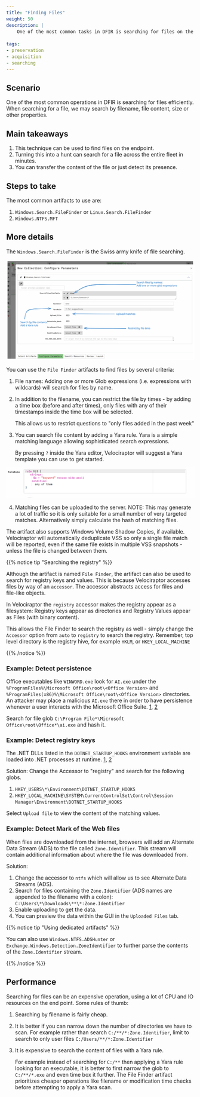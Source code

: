 ```yaml
---
title: "Finding Files"
weight: 50
description: |
    One of the most common tasks in DFIR is searching for files on the endpoint.

tags:
- preservation
- acquisition
- searching
---
```


## Scenario

One of the most common operations in DFIR is searching for files
efficiently. When searching for a file, we may search by filename,
file content, size or other properties.

## Main takeaways

1. This technique can be used to find files on the endpoint.
2. Turning this into a hunt can search for a file across the entire fleet in minutes.
3. You can transfer the content of the file or just detect its presence.


## Steps to take

The most common artifacts to use are:

1. `Windows.Search.FileFinder` or `Linux.Search.FileFinder`
2. `Windows.NTFS.MFT`

## More details

The `Windows.Search.FileFinder` is the Swiss army knife of file
searching.

![The File Finder artifact](file_finder.svg)

You can use the `File Finder` artifacts to find files by several criteria:

1. File names: Adding one or more Glob expressions (i.e. expressions
   with wildcards) will search for files by name.

2. In addition to the filename, you can restrict the file by times -
   by adding a time box (before and after times), only files with any
   of their timestamps inside the time box will be selected.

   This allows us to restrict questions to "only files added in the past week"

3. You can search file content by adding a Yara rule. Yara is a simple
   matching language allowing sophisticated search expressions.

   By pressing `?` inside the Yara editor, Velociraptor will suggest a
   Yara template you can use to get started.

![A simple template Yara rule can be added by pressing ? in the editor](yara_rule.png)

4. Matching files can be uploaded to the server. NOTE: This may
   generate a lot of traffic so it is only suitable for a small number
   of very targeted matches. Alternatively simply calculate the hash
   of matching files.

The artifact also supports Windows Volume Shadow Copies, if
available. Velociraptor will automatically deduplicate VSS so only a
single file match will be reported, even if the same file exists in
multiple VSS snapshots - unless the file is changed between them.

{{% notice tip "Searching the registry" %}}

Although the artifact is named `File Finder`, the artifact can also be
used to search for registry keys and values. This is because
Velociraptor accesses files by way of an `accessor`. The accessor
abstracts access for files and file-like objects.

In Velociraptor the `registry` accessor makes the registry appear as a
filesystem: Registry keys appear as directories and Registry Values
appear as Files (with binary content).

This allows the File Finder to search the registry as well - simply
change the `Accessor` option from `auto` to `registry` to search the
registry. Remember, top level directory is the registry hive, for
example `HKLM`, or `HKEY_LOCAL_MACHINE`

{{% /notice %}}


### Example: Detect persistence

Office executables like `WINWORD.exe` look for `AI.exe` under the
`%ProgramFiles%\Microsoft Office\root\<Office Version>` and
`%ProgramFiles(x86)%\Microsoft Office\root\<Office Version>`
directories.  An attacker may place a malicious `AI.exe` there in order
to have persistence whenever a user interacts with the Microsoft
Office Suite.  [1](https://twitter.com/laughing_mantis/status/1645268114966470662), [2](https://github.com/last-byte/PersistenceSniper/blob/main/PersistenceSniper/PersistenceSniper.psm1)

Search for file glob `C:\Program File*\Microsoft Office\root\Office*\ai.exe` and hash it.

### Example: Detect registry keys

The .NET DLLs listed in the `DOTNET_STARTUP_HOOKS` environment variable
are loaded into .NET processes at runtime.
[1](https://persistence-info.github.io/Data/dotnetstartuphooks.html),
[2](https://github.com/last-byte/PersistenceSniper/blob/main/PersistenceSniper/PersistenceSniper.psm1)

Solution: Change the Accessor to "registry" and search for the following globs.

1. `HKEY_USERS\*\Environment\DOTNET_STARTUP_HOOKS`
2. `HKEY_LOCAL_MACHINE\SYSTEM\CurrentControlSet\Control\Session Manager\Environment\DOTNET_STARTUP_HOOKS`

Select `Upload file` to view the content of the matching values.


### Example: Detect Mark of the Web files

When files are downloaded from the internet, browsers will add an
Alternate Data Stream (ADS) to the file called `Zone.Identifier`. This
stream will contain additional information about where the file was
downloaded from.

Solution:

1. Change the accessor to `ntfs` which will allow us to see
Alternate Data Streams (ADS).
2. Search for files containing the `Zone.Identifier` (ADS names are
   appended to the filename with a colon): `C:\Users\*\Downloads\**\*:Zone.Identifier`
3. Enable uploading to get the data.
4. You can preview the data within the GUI in the `Uploaded Files` tab.

{{% notice tip "Using dedicated artifacts" %}}

You can also use `Windows.NTFS.ADSHunter` or
`Exchange.Windows.Detection.ZoneIdentifier` to further parse the
contents of the `Zone.Identifier` stream.

{{% /notice %}}

## Performance

Searching for files can be an expensive operation, using a lot of CPU
and IO resources on the end point. Some rules of thumb:

1. Searching by filename is fairly cheap.
2. It is better if you can narrow down the number of directories we
   have to scan. For example rather than search
   `C:/**/*:Zone.Identifier`, limit to search to only user files
   `C:/Users/**/*:Zone.Identifier`
3. It is expensive to search the content of files with a Yara rule.

   For example instead of searching for `C:/**` then applying a Yara
   rule looking for an executable, it is better to first narrow the
   glob to `C:/**/*.exe` and even time box it further. The File Finder
   artifact prioritizes cheaper operations like filename or
   modification time checks before attempting to apply a Yara scan.
